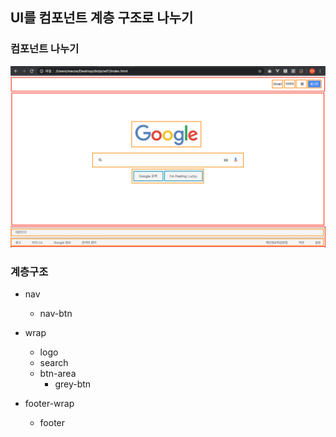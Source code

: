 ## UI를 컴포넌트 계층 구조로 나누기

### 컴포넌트 나누기
![Alt text](./img/screen.png)

### 계층구조
- nav
  - nav-btn

- wrap
  - logo
  - search
  - btn-area
    - grey-btn
- footer-wrap
  - footer
